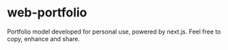 # web-portfolio
Portfolio model developed for personal use, powered by next.js.  Feel free to copy, enhance and share.
